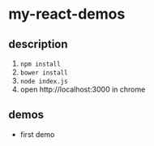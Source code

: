 # my-react-demos

## description
1. ``npm install``
2. ``bower install``
3. ``node index.js``
4. open http://localhost:3000 in chrome

## demos

- first demo
